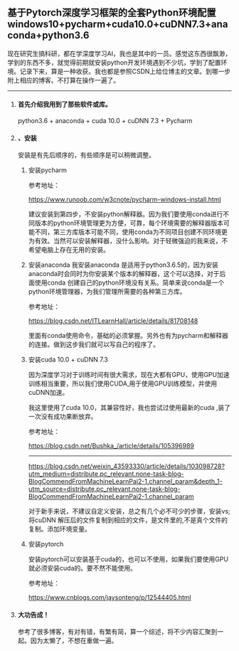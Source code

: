 ## 基于Pytorch深度学习框架的全套Python环境配置 windows10+pycharm+cuda10.0+cuDNN7.3+anaconda+python3.6

现在研究生搞科研，都在学深度学习AI，我也是其中的一员。感觉这东西很飘渺，学到的东西不多，就觉得前期就安装python开发环境遇到不少坑，学到了配置环境。记录下来，算是一种收获。我也都是参照CSDN上给位博主的文章。到哪一步附上相应的博客。不打算在操作一遍了。

------



1. #### **首先介绍我用到了那些软件或库。**

   python3.6 + anaconda + cuda 10.0 + cuDNN 7.3 + Pycharm 

2. #### 、安装

   安装是有先后顺序的，有些顺序是可以稍微调整。

   

   1. 安装pycharm

      参考地址：

      https://www.runoob.com/w3cnote/pycharm-windows-install.html

      建议安装到第四步，不安装python解释器。因为我们要使用conda进行不同版本的python环境管理更为方便，可靠，每个环境需要的解释器版本可能不同，第三方库版本可能不同，使用conda为不同项目创建不同环境更为有效。当然可以安装解释器，没什么影响。对于轻微强迫的我来说，不希望电脑上存在无用的安装。

   2. 安装anaconda 我安装anaconda 是适用于python3.6.5的，因为安装anaconda时会同时为你安装某个版本的解释器，这个可以选择，对于后面使用conda 创建自己的python环境没有关系。简单来说conda是一个python环境管理器，为我们管理所需要的各种第三方库。

      参考地址：

      https://blog.csdn.net/ITLearnHall/article/details/81708148

      里面有conda使用命令，基础的必须掌握。另外也有为pycharm和解释器的连接。做到这步我们就可以写自己的程序了。

   3. 安装cuda 10.0 + cuDNN 7.3 

      因为深度学习对于训练时间有很大需求，现在大都有GPU，使用GPU加速训练相当重要，所以我们使用CUDA,用于使用GPU训练模型，并使用cuDNN加速。

      我这里使用了cuda 10.0，其兼容性好，我也尝试过使用最新的cuda ,装了一次没有成功果断放弃。

      参考地址：

      https://blog.csdn.net/Bushka_/article/details/105396989

      ------

      https://blog.csdn.net/weixin_43593330/article/details/103098728?utm_medium=distribute.pc_relevant.none-task-blog-BlogCommendFromMachineLearnPai2-1.channel_param&depth_1-utm_source=distribute.pc_relevant.none-task-blog-BlogCommendFromMachineLearnPai2-1.channel_param

      对于新手来说，不建议自定义安装，总之有几个必不可少的步骤，安装vs;将cuDNN 解压后的文件复制到相应的文件，是文件里的,不是真个文件的复制。添加环境变量。

   4. 安装pytorch

      安装pytorch可以安装基于cuda的，也可以不使用，如果我们要使用GPU就必须安装cuda的。要不然不能使用。

      参考地址：

      https://www.cnblogs.com/jaysonteng/p/12544405.html

3. #### 大功告成！

   参考了很多博客，有对有错，有繁有简，算一个综述，将不少内容汇聚到一起。因为太懒了，不想在重做一遍。

